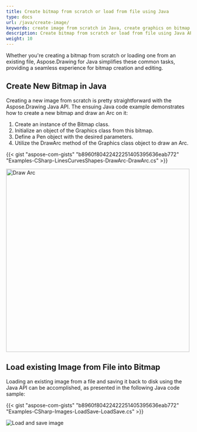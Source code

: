 ```yaml
---
title: Create bitmap from scratch or load from file using Java
type: docs
url: /java/create-image/
keywords: create image from scratch in Java, create graphics on bitmap using Java, draw graphics in Java, load existing image from file on bitmap using Java
description: Create bitmap from scratch or load from file using Java API.
weight: 10
---
```


Whether you're creating a bitmap from scratch or loading one from an existing file, Aspose.Drawing for Java simplifies these common tasks, providing a seamless experience for bitmap creation and editing.

## **Create New Bitmap in Java**

Creating a new image from scratch is pretty straightforward with the Aspose.Drawing Java API. The ensuing Java code example demonstrates how to create a new bitmap and draw an Arc on it:

1. Create an instance of the Bitmap class.
2. Initialize an object of the Graphics class from this bitmap.
3. Define a Pen object with the desired parameters.
4. Utilize the DrawArc method of the Graphics class object to draw an Arc.

{{< gist "aspose-com-gists" "b8960f80422422251405395636eab772" "Examples-CSharp-LinesCurvesShapes-DrawArc-DrawArc.cs" >}}

<img src="https://github.com/aspose-drawing/Aspose.Drawing-for-Java/raw/master/Examples/Data/LinesCurvesShapes/DrawArc_out.png" alt="Draw Arc" width="500" />

## **Load existing Image from File into Bitmap**

Loading an existing image from a file and saving it back to disk using the Java API can be accomplished, as presented in the following Java code sample:

{{< gist "aspose-com-gists" "b8960f80422422251405395636eab772" "Examples-CSharp-Images-LoadSave-LoadSave.cs" >}}

<img src="https://github.com/aspose-drawing/Aspose.Drawing-for-Java/raw/master/Examples/Data/Images/LoadSave_out.png" alt="Load and save image" />
